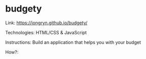 # budgety

Link: https://jongryn.github.io/budgety/

Technologies: HTML/CSS & JavaScript

Instructions: Build an application that helps you with your budget

How?:
